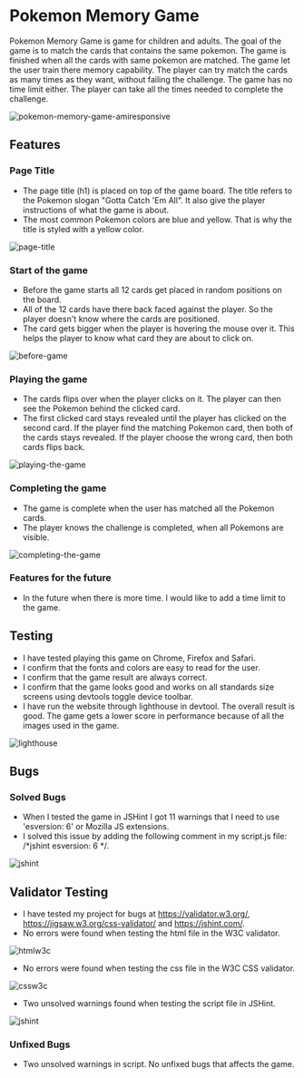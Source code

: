 # **Pokemon Memory Game**
Pokemon Memory Game is game for children and adults. The goal of the game is to match the cards that contains the same pokemon. The game is finished when all the cards with same pokemon are matched. The game let the user train there memory capability. The player can try match the cards as many times as they want, without failing the challenge. The game has no time limit either. The player can take all the times needed to complete the challenge. 

![pokemon-memory-game-amiresponsive](https://user-images.githubusercontent.com/87748379/134821578-6bfddaf6-5737-4d6b-9c70-59d5fbf093b3.JPG)

## **Features**

### **Page Title**

* The page title (h1) is placed on top of the game board. The title refers to the Pokemon slogan "Gotta Catch 'Em All". It also give the player instructions of what the game is about.
* The most common Pokemon colors are blue and yellow. That is why the title is styled with a yellow color.

![page-title](https://user-images.githubusercontent.com/87748379/134821932-03d93924-b143-43c3-af31-b452fe6be838.JPG)

### **Start of the game**

* Before the game starts all 12 cards get placed in random positions on the board. 
* All of the 12 cards have there back faced against the player. So the player doesn't know where the cards are positioned. 
* The card gets bigger when the player is hovering the mouse over it. This helps the player to know what card they are about to click on. 

![before-game](https://user-images.githubusercontent.com/87748379/134822352-caca1b7c-2a79-4305-baee-8c603806a919.JPG)

### **Playing the game**

* The cards flips over when the player clicks on it. The player can then see the Pokemon behind the clicked card.
* The first clicked card stays revealed until the player has clicked on the second card. If the player find the matching Pokemon card, then both of the cards stays revealed. If the player choose the wrong card, then both cards flips back. 

![playing-the-game](https://user-images.githubusercontent.com/87748379/134823330-f6a1b3f0-1da6-4d60-b9d6-3de2298ebc49.JPG)

### **Completing the game**

* The game is complete when the user has matched all the Pokemon cards.
* The player knows the challenge is completed, when all Pokemons are visible.

![completing-the-game](https://user-images.githubusercontent.com/87748379/134823639-97aea792-0844-461f-a8ed-86e1e7e57884.JPG)

### **Features for the future**

* In the future when there is more time. I would like to add a time limit to the game.

## **Testing**

* I have tested playing this game on Chrome, Firefox and Safari.
* I confirm that the fonts and colors are easy to read for the user.
* I confirm that the game result are always correct.
* I confirm that the game looks good and works on all standards size screens using devtools toggle device toolbar.
* I have run the website through lighthouse in devtool. The overall result is good. The game gets a lower score in performance because of all the images used in the game.

![lighthouse](https://user-images.githubusercontent.com/87748379/134982405-bd277eac-3767-49a6-926c-9494734efa7b.JPG)

## **Bugs**

### **Solved Bugs**

* When I tested the game in JSHint I got 11 warnings that I need to use 'esversion: 6' or Mozilla JS extensions.
* I solved this issue by adding the following comment in my script.js file: /*jshint esversion: 6 */.

![jshint](https://user-images.githubusercontent.com/87748379/134986874-cb50bb3b-1196-4374-9f1d-54c0da92220f.JPG)

## **Validator Testing**

* I have tested my project for bugs at https://validator.w3.org/, https://jigsaw.w3.org/css-validator/ and https://jshint.com/.
* No errors were found when testing the html file in the W3C validator.

![htmlw3c](https://user-images.githubusercontent.com/87748379/134987916-a0b8eeb6-e379-4b27-991a-5ed968a112d1.JPG)

* No errors were found when testing the css file in the W3C CSS validator.

![cssw3c](https://user-images.githubusercontent.com/87748379/134987951-65b3a96d-b510-438d-b74b-98c3c29b59bb.JPG)

* Two unsolved warnings found when testing the script file in JSHint.

![jshint](https://user-images.githubusercontent.com/87748379/134988247-ce912374-06da-4da5-b952-3867ae71c747.JPG)

### **Unfixed Bugs**
* Two unsolved warnings in script. No unfixed bugs that affects the game.

